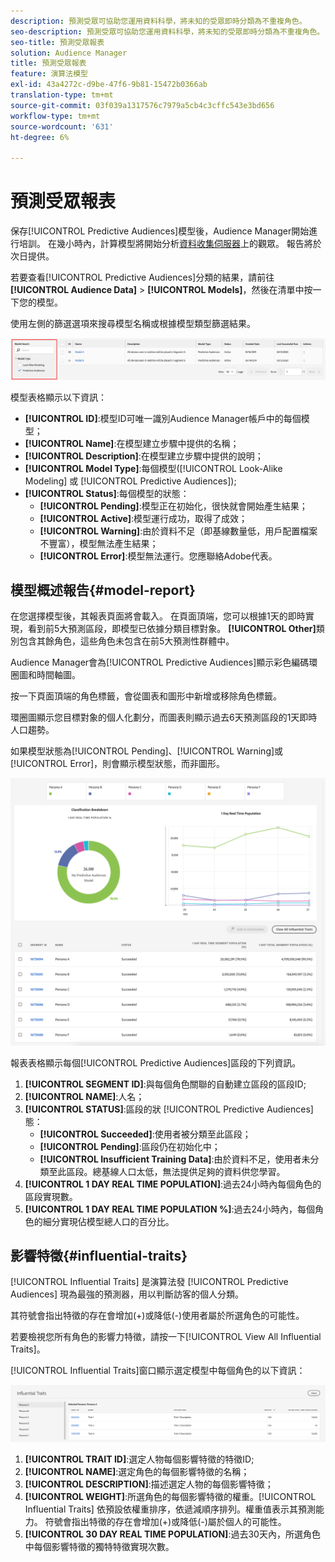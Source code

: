 ```yaml
---
description: 預測受眾可協助您運用資料科學，將未知的受眾即時分類為不重複角色。
seo-description: 預測受眾可協助您運用資料科學，將未知的受眾即時分類為不重複角色。
seo-title: 預測受眾報表
solution: Audience Manager
title: 預測受眾報表
feature: 演算法模型
exl-id: 43a4272c-d9be-47f6-9b81-15472b0366ab
translation-type: tm+mt
source-git-commit: 03f039a1317576c7979a5cb4c3cffc543e3bd656
workflow-type: tm+mt
source-wordcount: '631'
ht-degree: 6%

---
```


# 預測受眾報表

保存[!UICONTROL Predictive Audiences]模型後，Audience Manager開始進行培訓。 在幾小時內，計算模型將開始分析[資料收集伺服器](https://docs.adobe.com/content/help/en/audience-manager/user-guide/reference/system-components/components-data-collection.html#dcs-pcs)上的觀眾。 報告將於次日提供。

若要查看[!UICONTROL Predictive Audiences]分類的結果，請前往&#x200B;**[!UICONTROL Audience Data]** > **[!UICONTROL Models]**，然後在清單中按一下您的模型。

使用左側的篩選選項來搜尋模型名稱或根據模型類型篩選結果。

![predictive-audiences-filter](assets/predictive-audiences-filter-models.png)

模型表格顯示以下資訊：

* **[!UICONTROL ID]**:模型ID可唯一識別Audience Manager帳戶中的每個模型；
* **[!UICONTROL Name]**:在模型建立步驟中提供的名稱；
* **[!UICONTROL Description]**:在模型建立步驟中提供的說明；
* **[!UICONTROL Model Type]**:每個模型([!UICONTROL Look-Alike Modeling] 或 [!UICONTROL Predictive Audiences]);
* **[!UICONTROL Status]**:每個模型的狀態：
   * **[!UICONTROL Pending]**:模型正在初始化，很快就會開始產生結果；
   * **[!UICONTROL Active]**:模型運行成功，取得了成效；
   * **[!UICONTROL Warning]**:由於資料不足（即基線數量低，用戶配置檔案不豐富），模型無法產生結果；
   * **[!UICONTROL Error]**:模型無法運行。您應聯絡Adobe代表。

## 模型概述報告{#model-report}

在您選擇模型後，其報表頁面將會載入。 在頁面頂端，您可以根據1天的即時實現，看到前5大預測區段，即模型已依據分類目標對象。 **[!UICONTROL Other]**&#x200B;類別包含其餘角色，這些角色未包含在前5大預測性群體中。

Audience Manager會為[!UICONTROL Predictive Audiences]顯示彩色編碼環圈圖和時間軸圖。

按一下頁面頂端的角色標籤，會從圖表和圖形中新增或移除角色標籤。

環圈圖顯示您目標對象的個人化劃分，而圖表則顯示過去6天預測區段的1天即時人口趨勢。

如果模型狀態為[!UICONTROL Pending]、[!UICONTROL Warning]或[!UICONTROL Error]，則會顯示模型狀態，而非圖形。

![智慧型人格報告](assets/predictive-audiences-report.png)

報表表格顯示每個[!UICONTROL Predictive Audiences]區段的下列資訊。

1. **[!UICONTROL SEGMENT ID]**:與每個角色關聯的自動建立區段的區段ID;
1. **[!UICONTROL NAME]**:人名；
1. **[!UICONTROL STATUS]**:區段的狀 [!UICONTROL Predictive Audiences] 態：
   * **[!UICONTROL Succeeded]**:使用者被分類至此區段；
   * **[!UICONTROL Pending]**:區段仍在初始化中；
   * **[!UICONTROL Insufficient Training Data]**:由於資料不足，使用者未分類至此區段。總基線人口太低，無法提供足夠的資料供您學習。
1. **[!UICONTROL 1 DAY REAL TIME POPULATION]**:過去24小時內每個角色的區段實現數。
1. **[!UICONTROL 1 DAY REAL TIME POPULATION %]**:過去24小時內，每個角色的細分實現佔模型總人口的百分比。

## 影響特徵{#influential-traits}

[!UICONTROL Influential Traits] 是演算法發 [!UICONTROL Predictive Audiences] 現為最強的預測器，用以判斷訪客的個人分類。

其符號會指出特徵的存在會增加(+)或降低(-)使用者屬於所選角色的可能性。

若要檢視您所有角色的影響力特徵，請按一下[!UICONTROL View All Influential Traits]。

[!UICONTROL Influential Traits]窗口顯示選定模型中每個角色的以下資訊：

![影響特徵](assets/predictive-audiences-influential-traits.png)

1. **[!UICONTROL TRAIT ID]**:選定人物每個影響特徵的特徵ID;
1. **[!UICONTROL NAME]**:選定角色的每個影響特徵的名稱；
1. **[!UICONTROL DESCRIPTION]**:描述選定人物的每個影響特徵；
1. **[!UICONTROL WEIGHT]**:所選角色的每個影響特徵的權重。[!UICONTROL Influential Traits] 依預設依權重排序，依遞減順序排列。權重值表示其預測能力。 符號會指出特徵的存在會增加(+)或降低(-)屬於個人的可能性。
1. **[!UICONTROL 30 DAY REAL TIME POPULATION]**:過去30天內，所選角色中每個影響特徵的獨特特徵實現次數。
